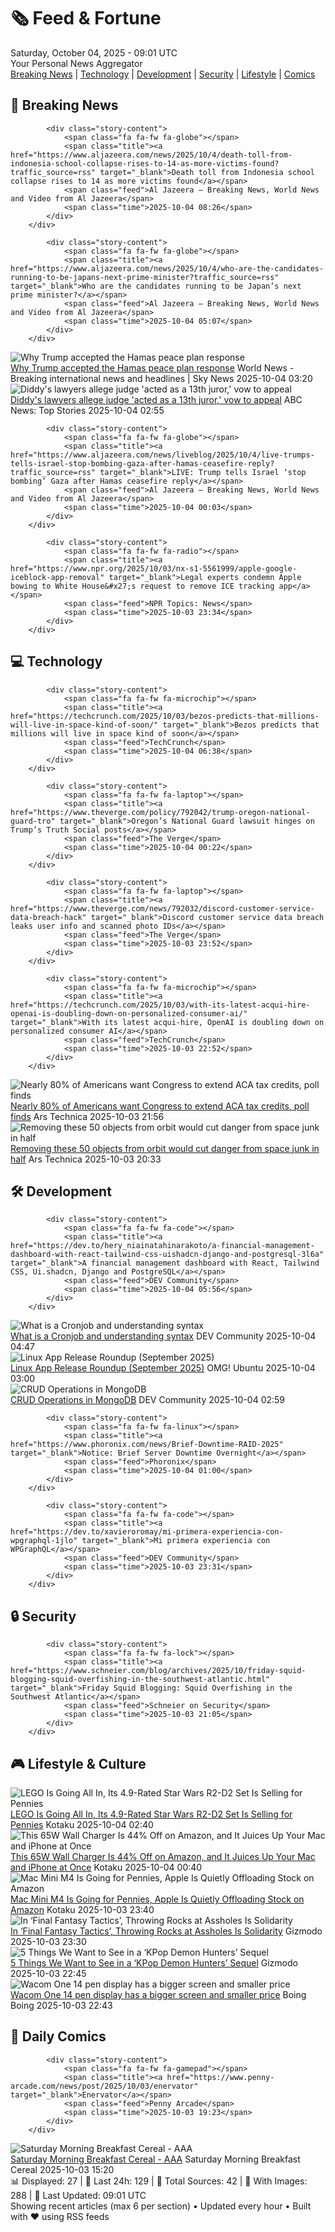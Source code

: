 <!-- Processing 54 RSS feeds at 2025-10-04 09:01:37 UTC -->
<!-- Processing: XKCD -->
<!-- Processing: Poorly Drawn Lines -->
<!-- Processing: Garfield -->
<!-- Processing: Dilbert -->
<!-- Processing: Cyanide & Happiness -->
<!-- Processing: Girl Genius -->
<!-- Processing: Dinosaur Comics -->
<!-- Processing: BBC Breaking News -->
<!-- Processing: Al Jazeera Breaking News -->
<!-- Processing: Reuters Top News -->
<!-- Processing: ABC News Breaking -->
<!-- Processing: Sky News World -->
<!-- Processing: The Verge -->
<!-- Processing: Ars Technica -->
<!-- Processing: O'Reilly Radar -->
<!-- Processing: WIRED -->
<!-- Processing: Slashdot -->
<!-- Processing: StackOverflow Blog -->
<!-- Processing: It's FOSS -->
<!-- Processing: DistroWatch -->
<!-- Processing: Linux.com -->
<!-- Processing: Red Hat Blog -->
<!-- Processing: Ubuntu Blog -->
<!-- Processing: GitHub Blog -->
<!-- Processing: DZone -->
<!-- Processing: Martin Fowler -->
<!-- Processing: Coding Horror -->
<!-- Processing: Boing Boing -->
<!-- Processing: Krebs on Security -->
<!-- Processing: Schneier on Security -->
<!-- Generated 2 new posts out of 30 feeds processed -->
<div class="newspaper-header">
    <h1 class="newspaper-title">🗞️ Feed & Fortune</h1>
    <div class="newspaper-date">Saturday, October 04, 2025 - 09:01 UTC</div>
    <div class="newspaper-subtitle">Your Personal News Aggregator</div>
</div>

<div class="newspaper-nav">
    <a href="#breaking">Breaking News</a> |
    <a href="#tech">Technology</a> |
    <a href="#dev">Development</a> |
    <a href="#security">Security</a> |
    <a href="#lifestyle">Lifestyle</a> |
    <a href="#webcomics">Comics</a>
</div>

<div class="news-section breaking-news" id="breaking">
<h2 class="section-header">🚨 Breaking News</h2>
<div class="stories-container">
<div class="story">
            
            <div class="story-content">
                <span class="fa fa-fw fa-globe"></span>
                <span class="title"><a href="https://www.aljazeera.com/news/2025/10/4/death-toll-from-indonesia-school-collapse-rises-to-14-as-more-victims-found?traffic_source=rss" target="_blank">Death toll from Indonesia school collapse rises to 14 as more victims found</a></span>
                <span class="feed">Al Jazeera – Breaking News, World News and Video from Al Jazeera</span>
                <span class="time">2025-10-04 08:26</span>
            </div>
        </div>
<div class="story">
            
            <div class="story-content">
                <span class="fa fa-fw fa-globe"></span>
                <span class="title"><a href="https://www.aljazeera.com/news/2025/10/4/who-are-the-candidates-running-to-be-japans-next-prime-minister?traffic_source=rss" target="_blank">Who are the candidates running to be Japan’s next prime minister?</a></span>
                <span class="feed">Al Jazeera – Breaking News, World News and Video from Al Jazeera</span>
                <span class="time">2025-10-04 05:07</span>
            </div>
        </div>
<div class="story">
            <img src="https://e3.365dm.com/25/10/1920x1080/skynews-donald-trump-gaza_7040790.jpg?20251004044430" alt="Why Trump accepted the Hamas peace plan response" class="story-image" loading="lazy" onerror="this.style.display='none'">
            <div class="story-content">
                <span class="fa fa-fw fa-satellite"></span>
                <span class="title"><a href="https://news.sky.com/story/if-hamas-and-israel-agree-on-a-peace-deal-it-will-be-donald-trumps-success-13443923" target="_blank">Why Trump accepted the Hamas peace plan response</a></span>
                <span class="feed">World News - Breaking international news and headlines | Sky News</span>
                <span class="time">2025-10-04 03:20</span>
            </div>
        </div>
<div class="story">
            <img src="https://s.abcnews.com/images/US/combs-7-rt-er-251003_1759529609819_hpMain_4x3t_384.jpg" alt="Diddy&#x27;s lawyers allege judge &#x27;acted as a 13th juror,&#x27; vow to appeal" class="story-image" loading="lazy" onerror="this.style.display='none'">
            <div class="story-content">
                <span class="fa fa-fw fa-tv"></span>
                <span class="title"><a href="https://abcnews.go.com/US/sean-diddy-combs-lawyers-allege-judge-acted-13th/story?id=126205254" target="_blank">Diddy&#x27;s lawyers allege judge &#x27;acted as a 13th juror,&#x27; vow to appeal</a></span>
                <span class="feed">ABC News: Top Stories</span>
                <span class="time">2025-10-04 02:55</span>
            </div>
        </div>
<div class="story">
            
            <div class="story-content">
                <span class="fa fa-fw fa-globe"></span>
                <span class="title"><a href="https://www.aljazeera.com/news/liveblog/2025/10/4/live-trumps-tells-israel-stop-bombing-gaza-after-hamas-ceasefire-reply?traffic_source=rss" target="_blank">LIVE: Trump tells Israel ‘stop bombing’ Gaza after Hamas ceasefire reply</a></span>
                <span class="feed">Al Jazeera – Breaking News, World News and Video from Al Jazeera</span>
                <span class="time">2025-10-04 00:03</span>
            </div>
        </div>
<div class="story">
            
            <div class="story-content">
                <span class="fa fa-fw fa-radio"></span>
                <span class="title"><a href="https://www.npr.org/2025/10/03/nx-s1-5561999/apple-google-iceblock-app-removal" target="_blank">Legal experts condemn Apple bowing to White House&#x27;s request to remove ICE tracking app</a></span>
                <span class="feed">NPR Topics: News</span>
                <span class="time">2025-10-03 23:34</span>
            </div>
        </div>
</div>
</div>
<div class="news-section tech-news" id="tech">
<h2 class="section-header">💻 Technology</h2>
<div class="stories-container">
<div class="story">
            
            <div class="story-content">
                <span class="fa fa-fw fa-microchip"></span>
                <span class="title"><a href="https://techcrunch.com/2025/10/03/bezos-predicts-that-millions-will-live-in-space-kind-of-soon/" target="_blank">Bezos predicts that millions will live in space kind of soon</a></span>
                <span class="feed">TechCrunch</span>
                <span class="time">2025-10-04 06:38</span>
            </div>
        </div>
<div class="story">
            
            <div class="story-content">
                <span class="fa fa-fw fa-laptop"></span>
                <span class="title"><a href="https://www.theverge.com/policy/792042/trump-oregon-national-guard-tro" target="_blank">Oregon’s National Guard lawsuit hinges on Trump’s Truth Social posts</a></span>
                <span class="feed">The Verge</span>
                <span class="time">2025-10-04 00:22</span>
            </div>
        </div>
<div class="story">
            
            <div class="story-content">
                <span class="fa fa-fw fa-laptop"></span>
                <span class="title"><a href="https://www.theverge.com/news/792032/discord-customer-service-data-breach-hack" target="_blank">Discord customer service data breach leaks user info and scanned photo IDs</a></span>
                <span class="feed">The Verge</span>
                <span class="time">2025-10-03 23:52</span>
            </div>
        </div>
<div class="story">
            
            <div class="story-content">
                <span class="fa fa-fw fa-microchip"></span>
                <span class="title"><a href="https://techcrunch.com/2025/10/03/with-its-latest-acqui-hire-openai-is-doubling-down-on-personalized-consumer-ai/" target="_blank">With its latest acqui-hire, OpenAI is doubling down on personalized consumer AI</a></span>
                <span class="feed">TechCrunch</span>
                <span class="time">2025-10-03 22:52</span>
            </div>
        </div>
<div class="story">
            <img src="https://cdn.arstechnica.net/wp-content/uploads/2025/10/GettyImages-2238395456-500x500.jpg" alt="Nearly 80% of Americans want Congress to extend ACA tax credits, poll finds" class="story-image" loading="lazy" onerror="this.style.display='none'">
            <div class="story-content">
                <span class="fa fa-fw fa-cog"></span>
                <span class="title"><a href="https://arstechnica.com/health/2025/10/most-americans-want-aca-tax-credits-extended-even-57-of-maga-supporters/" target="_blank">Nearly 80% of Americans want Congress to extend ACA tax credits, poll finds</a></span>
                <span class="feed">Ars Technica</span>
                <span class="time">2025-10-03 21:56</span>
            </div>
        </div>
<div class="story">
            <img src="https://cdn.arstechnica.net/wp-content/uploads/2025/10/GettyImages-1936304422-500x500.jpg" alt="Removing these 50 objects from orbit would cut danger from space junk in half" class="story-image" loading="lazy" onerror="this.style.display='none'">
            <div class="story-content">
                <span class="fa fa-fw fa-cog"></span>
                <span class="title"><a href="https://arstechnica.com/space/2025/10/everyone-but-china-has-pretty-much-stopped-littering-in-low-earth-orbit/" target="_blank">Removing these 50 objects from orbit would cut danger from space junk in half</a></span>
                <span class="feed">Ars Technica</span>
                <span class="time">2025-10-03 20:33</span>
            </div>
        </div>
</div>
</div>
<div class="news-section dev-news" id="dev">
<h2 class="section-header">🛠️ Development</h2>
<div class="stories-container">
<div class="story">
            
            <div class="story-content">
                <span class="fa fa-fw fa-code"></span>
                <span class="title"><a href="https://dev.to/hery_niainatahinarakoto/a-financial-management-dashboard-with-react-tailwind-css-uishadcn-django-and-postgresql-3l6a" target="_blank">A financial management dashboard with React, Tailwind CSS, Ui.shadcn, Django and PostgreSQL</a></span>
                <span class="feed">DEV Community</span>
                <span class="time">2025-10-04 05:56</span>
            </div>
        </div>
<div class="story">
            <img src="https://media2.dev.to/dynamic/image/width=800%2Cheight=%2Cfit=scale-down%2Cgravity=auto%2Cformat=auto/https%3A%2F%2Fdev-to-uploads.s3.amazonaws.com%2Fuploads%2Farticles%2F0k3dvv7gcjdxc9g1qbjj.png" alt="What is a Cronjob and understanding syntax" class="story-image" loading="lazy" onerror="this.style.display='none'">
            <div class="story-content">
                <span class="fa fa-fw fa-code"></span>
                <span class="title"><a href="https://dev.to/aasik_20409e3305686b324ec/what-is-a-cronjob-and-understanding-syntax-2p6p" target="_blank">What is a Cronjob and understanding syntax</a></span>
                <span class="feed">DEV Community</span>
                <span class="time">2025-10-04 04:47</span>
            </div>
        </div>
<div class="story">
            <img src="https://i0.wp.com/www.omgubuntu.co.uk/wp-content/uploads/2025/10/lrr-sept-25.jpg?resize=406%2C232&amp;ssl=1" alt="Linux App Release Roundup (September 2025)" class="story-image" loading="lazy" onerror="this.style.display='none'">
            <div class="story-content">
                <span class="fa fa-fw fa-ubuntu"></span>
                <span class="title"><a href="https://www.omgubuntu.co.uk/2025/10/linux-app-release-roundup-september-2025" target="_blank">Linux App Release Roundup (September 2025)</a></span>
                <span class="feed">OMG! Ubuntu</span>
                <span class="time">2025-10-04 03:00</span>
            </div>
        </div>
<div class="story">
            <img src="https://media2.dev.to/dynamic/image/width=800%2Cheight=%2Cfit=scale-down%2Cgravity=auto%2Cformat=auto/https%3A%2F%2Fdev-to-uploads.s3.amazonaws.com%2Fuploads%2Farticles%2F6dfrk7gp6aj42prdy5e3.png" alt="CRUD Operations in MongoDB" class="story-image" loading="lazy" onerror="this.style.display='none'">
            <div class="story-content">
                <span class="fa fa-fw fa-code"></span>
                <span class="title"><a href="https://dev.to/nethra_loganathan_98e5233/crud-operations-in-mongodb-3810" target="_blank">CRUD Operations in MongoDB</a></span>
                <span class="feed">DEV Community</span>
                <span class="time">2025-10-04 02:59</span>
            </div>
        </div>
<div class="story">
            
            <div class="story-content">
                <span class="fa fa-fw fa-linux"></span>
                <span class="title"><a href="https://www.phoronix.com/news/Brief-Downtime-RAID-2025" target="_blank">Notice: Brief Server Downtime Overnight</a></span>
                <span class="feed">Phoronix</span>
                <span class="time">2025-10-04 01:00</span>
            </div>
        </div>
<div class="story">
            
            <div class="story-content">
                <span class="fa fa-fw fa-code"></span>
                <span class="title"><a href="https://dev.to/xavieroromay/mi-primera-experiencia-con-wpgraphql-1jlo" target="_blank">Mi primera experiencia con WPGraphQL</a></span>
                <span class="feed">DEV Community</span>
                <span class="time">2025-10-03 23:31</span>
            </div>
        </div>
</div>
</div>
<div class="news-section security-news" id="security">
<h2 class="section-header">🔒 Security</h2>
<div class="stories-container">
<div class="story">
            
            <div class="story-content">
                <span class="fa fa-fw fa-lock"></span>
                <span class="title"><a href="https://www.schneier.com/blog/archives/2025/10/friday-squid-blogging-squid-overfishing-in-the-southwest-atlantic.html" target="_blank">Friday Squid Blogging: Squid Overfishing in the Southwest Atlantic</a></span>
                <span class="feed">Schneier on Security</span>
                <span class="time">2025-10-03 21:05</span>
            </div>
        </div>
</div>
</div>
<div class="news-section lifestyle-news" id="lifestyle">
<h2 class="section-header">🎮 Lifestyle & Culture</h2>
<div class="stories-container">
<div class="story">
            <img src="https://kotaku.com/app/uploads/2025/10/star-wars-r2d2-lego.jpg" alt="LEGO Is Going All In, Its 4.9-Rated Star Wars R2-D2 Set Is Selling for Pennies" class="story-image" loading="lazy" onerror="this.style.display='none'">
            <div class="story-content">
                <span class="fa fa-fw fa-gamepad"></span>
                <span class="title"><a href="https://kotaku.com/lego-is-going-all-in-its-4-9-rated-star-wars-r2-d2-set-is-selling-for-pennies-2000631589" target="_blank">LEGO Is Going All In, Its 4.9-Rated Star Wars R2-D2 Set Is Selling for Pennies</a></span>
                <span class="feed">Kotaku</span>
                <span class="time">2025-10-04 02:40</span>
            </div>
        </div>
<div class="story">
            <img src="https://kotaku.com/app/uploads/2025/10/ugreen-65-w-wall-charger.jpg" alt="This 65W Wall Charger Is 44% Off on Amazon, and It Juices Up Your Mac and iPhone at Once﻿" class="story-image" loading="lazy" onerror="this.style.display='none'">
            <div class="story-content">
                <span class="fa fa-fw fa-gamepad"></span>
                <span class="title"><a href="https://kotaku.com/this-65w-wall-charger-is-44-off-on-amazon-and-it-juices-up-your-mac-and-iphone-at-once-2000631566" target="_blank">This 65W Wall Charger Is 44% Off on Amazon, and It Juices Up Your Mac and iPhone at Once﻿</a></span>
                <span class="feed">Kotaku</span>
                <span class="time">2025-10-04 00:40</span>
            </div>
        </div>
<div class="story">
            <img src="https://kotaku.com/app/uploads/2025/09/Mac-Mini.jpg" alt="Mac Mini M4 Is Going for Pennies, Apple Is Quietly Offloading Stock on Amazon﻿" class="story-image" loading="lazy" onerror="this.style.display='none'">
            <div class="story-content">
                <span class="fa fa-fw fa-gamepad"></span>
                <span class="title"><a href="https://kotaku.com/mac-mini-m4-is-going-for-pennies-apple-is-quietly-offloading-stock-on-amazon-2000631565" target="_blank">Mac Mini M4 Is Going for Pennies, Apple Is Quietly Offloading Stock on Amazon﻿</a></span>
                <span class="feed">Kotaku</span>
                <span class="time">2025-10-03 23:40</span>
            </div>
        </div>
<div class="story">
            <img src="https://gizmodo.com/app/uploads/2025/10/final-fantasy-tactics-argath-1280x853.jpg" alt="In ‘Final Fantasy Tactics’, Throwing Rocks at Assholes Is Solidarity" class="story-image" loading="lazy" onerror="this.style.display='none'">
            <div class="story-content">
                <span class="fa fa-fw fa-computer"></span>
                <span class="title"><a href="https://gizmodo.com/final-fantasy-tactics-throw-stone-argath-2000667503" target="_blank">In ‘Final Fantasy Tactics’, Throwing Rocks at Assholes Is Solidarity</a></span>
                <span class="feed">Gizmodo</span>
                <span class="time">2025-10-03 23:30</span>
            </div>
        </div>
<div class="story">
            <img src="https://gizmodo.com/app/uploads/2025/10/KPop-Demon-Hunters-Netflix-trio-1280x853.jpg" alt="5 Things We Want to See in a ‘KPop Demon Hunters’ Sequel" class="story-image" loading="lazy" onerror="this.style.display='none'">
            <div class="story-content">
                <span class="fa fa-fw fa-computer"></span>
                <span class="title"><a href="https://gizmodo.com/5-things-we-want-to-see-in-a-kpop-demon-hunters-sequel-2000667044" target="_blank">5 Things We Want to See in a ‘KPop Demon Hunters’ Sequel</a></span>
                <span class="feed">Gizmodo</span>
                <span class="time">2025-10-03 22:45</span>
            </div>
        </div>
<div class="story">
            <img src="https://i0.wp.com/boingboing.net/wp-content/uploads/2025/10/71opOAviSkL._AC_SL1500_.jpg?fit=1492%2C932&amp;quality=60&amp;ssl=1" alt="Wacom One 14 pen display has a bigger screen and smaller price" class="story-image" loading="lazy" onerror="this.style.display='none'">
            <div class="story-content">
                <span class="fa fa-fw fa-arrow-right"></span>
                <span class="title"><a href="https://boingboing.net/2025/10/03/wacom-one-14-pen-display-has-a-bigger-screen-and-smaller-price.html" target="_blank">Wacom One 14 pen display has a bigger screen and smaller price</a></span>
                <span class="feed">Boing Boing</span>
                <span class="time">2025-10-03 22:43</span>
            </div>
        </div>
</div>
</div>
<div class="news-section webcomics-section" id="webcomics">
<h2 class="section-header">🎨 Daily Comics</h2>
<div class="stories-container">
<div class="story">
            
            <div class="story-content">
                <span class="fa fa-fw fa-gamepad"></span>
                <span class="title"><a href="https://www.penny-arcade.com/news/post/2025/10/03/enervator" target="_blank">Enervator</a></span>
                <span class="feed">Penny Arcade</span>
                <span class="time">2025-10-03 19:23</span>
            </div>
        </div>
<div class="story">
            <img src="https://www.smbc-comics.com/comics/1759360812-20251003.png" alt="Saturday Morning Breakfast Cereal - AAA" class="story-image" loading="lazy" onerror="this.style.display='none'">
            <div class="story-content">
                <span class="fa fa-fw fa-smile"></span>
                <span class="title"><a href="https://www.smbc-comics.com/comic/aaa" target="_blank">Saturday Morning Breakfast Cereal - AAA</a></span>
                <span class="feed">Saturday Morning Breakfast Cereal</span>
                <span class="time">2025-10-03 15:20</span>
            </div>
        </div>
</div>
</div>

<div class="newspaper-footer">
    <div class="stats">
        📊 Displayed: 27 | 📅 Last 24h: 129 | 📡 Total Sources: 42 | 📸 With Images: 288 |
        🔄 Last Updated: 09:01 UTC
    </div>
    <div class="footer-note">
        Showing recent articles (max 6 per section) • Updated every hour • Built with ❤️ using RSS feeds
    </div>
</div>
